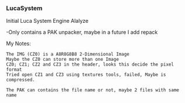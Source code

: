 ### LucaSystem
Initial Luca System Engine Alalyze


-Only contains a PAK unpacker, maybe in a future I add repack

My Notes:

	The IMG (CZ0) is a A8R8G8B8 2-Dimensional Image
	Maybe the CZ0 can store more than one Image
	CZ0; CZ1; CZ2 and CZ3 in the header, looks this decide the pixel format
	Tried open CZ1 and CZ3 using textures tools, failed, Maybe is compressed.
	
	The PAK can contains the file name or not, maybe 2 files with same name
